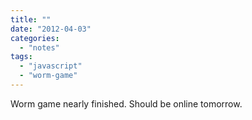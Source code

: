 ```yaml
---
title: ""
date: "2012-04-03"
categories: 
  - "notes"
tags: 
  - "javascript"
  - "worm-game"
---
```


Worm game nearly finished. Should be online tomorrow.
